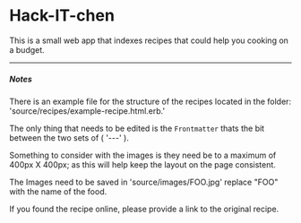 # Hack-IT-chen
This is a small web app that indexes recipes that could help you cooking on a budget.


---

##### Notes 

There is an example file for the structure of the recipes located in the folder: 'source/recipes/example-recipe.html.erb.'

The only thing that needs to be edited is the `Frontmatter` thats the bit between the two sets of  ( '---' ). 

Something to consider with the images is they need be to a maximum of 400px X 400px; as this will help keep the layout on the page consistent.

The Images need to be saved in 'source/images/FOO.jpg' replace "FOO" with the name of the food.

If you found the recipe online, please provide a link to the original recipe.
